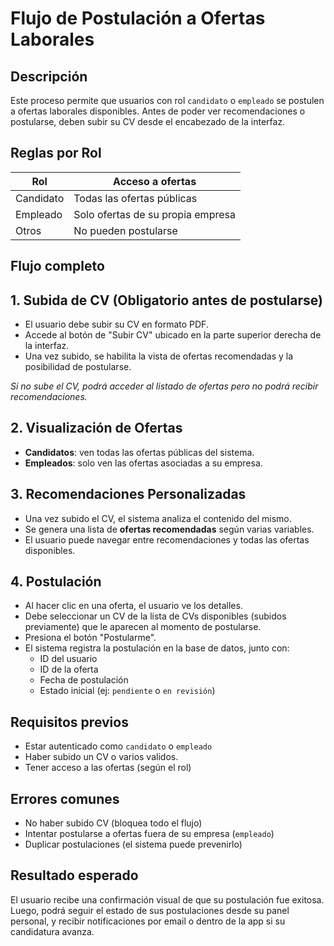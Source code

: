 # Flujo de Postulación a Ofertas Laborales

## Descripción

Este proceso permite que usuarios con rol `candidato` o `empleado` se postulen a ofertas laborales disponibles. Antes de poder ver recomendaciones o postularse, deben subir su CV desde el encabezado de la interfaz.

## Reglas por Rol

| Rol        | Acceso a ofertas                            |
|------------|---------------------------------------------|
| Candidato  | Todas las ofertas públicas                  |
| Empleado   | Solo ofertas de su propia empresa           |
| Otros      | No pueden postularse                        |


## Flujo completo

## 1. Subida de CV (Obligatorio antes de postularse)

- El usuario debe subir su CV en formato PDF.
- Accede al botón de "Subir CV" ubicado en la parte superior derecha de la interfaz.
- Una vez subido, se habilita la vista de ofertas recomendadas y la posibilidad de postularse.

*Si no sube el CV, podrá acceder al listado de ofertas pero no podrá recibir recomendaciones.*

## 2. Visualización de Ofertas

- **Candidatos**: ven todas las ofertas públicas del sistema.
- **Empleados**: solo ven las ofertas asociadas a su empresa.


## 3. Recomendaciones Personalizadas

- Una vez subido el CV, el sistema analiza el contenido del mismo.
- Se genera una lista de **ofertas recomendadas** según varias variables.
- El usuario puede navegar entre recomendaciones y todas las ofertas disponibles.


## 4. Postulación

- Al hacer clic en una oferta, el usuario ve los detalles.
- Debe seleccionar un CV de la lista de CVs disponibles (subidos previamente) que le aparecen al momento de postularse.
- Presiona el botón "Postularme".
- El sistema registra la postulación en la base de datos, junto con:
  - ID del usuario
  - ID de la oferta
  - Fecha de postulación
  - Estado inicial (ej: `pendiente` o `en revisión`)


## Requisitos previos

- Estar autenticado como `candidato` o `empleado`
- Haber subido un CV o varios validos.
- Tener acceso a las ofertas (según el rol)


## Errores comunes

- No haber subido CV (bloquea todo el flujo)
- Intentar postularse a ofertas fuera de su empresa (`empleado`)
- Duplicar postulaciones (el sistema puede prevenirlo)

## Resultado esperado

El usuario recibe una confirmación visual de que su postulación fue exitosa. Luego, podrá seguir el estado de sus postulaciones desde su panel personal, y recibir notificaciones por email o dentro de la app si su candidatura avanza.

